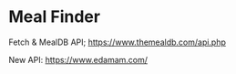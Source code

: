 # Meal Finder
 Fetch & MealDB API;
 https://www.themealdb.com/api.php

 New API: 
https://www.edamam.com/